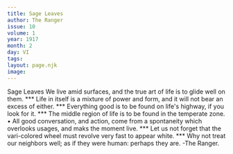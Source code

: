 ```yaml
---
title: Sage Leaves
author: The Ranger
issue: 10
volume: 1
year: 1917
month: 2
day: VI
tags:
layout: page.njk
image:
---
```

Sage Leaves      We live amid surfaces, and the true art of life is to glide well on them.   ***   Life in itself is a mixture of power and form, and it will not bear an excess of either.   ***   Everything good is to be found on life's highway, if you look for it.   ***   The middle region of life is to be found in   the temperate zone.   •   All good conversation, and action, come from a spontaneity which overlooks usages, and maks the moment live.   ***   Let us not forget that the vari-colored wheel must revolve very fast to appear white.   ***   Why not treat our neighbors well; as if they were human: perhaps they are.   -The Ranger.   



